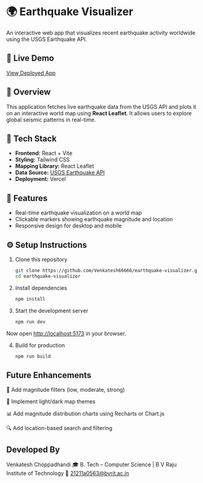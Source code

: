 # 🌍 Earthquake Visualizer

An interactive web app that visualizes recent earthquake activity worldwide using the USGS Earthquake API.

## 🚀 Live Demo
[View Deployed App](https://earthquake-visualizer.vercel.app)

## 🧠 Overview
This application fetches live earthquake data from the USGS API and plots it on an interactive world map using **React Leaflet**. It allows users to explore global seismic patterns in real-time.

## 🧩 Tech Stack
- **Frontend:** React + Vite  
- **Styling:** Tailwind CSS  
- **Mapping Library:** React Leaflet  
- **Data Source:** [USGS Earthquake API](https://earthquake.usgs.gov/earthquakes/feed/v1.0/summary/all_day.geojson)  
- **Deployment:** Vercel  

## 📸 Features
- Real-time earthquake visualization on a world map  
- Clickable markers showing earthquake magnitude and location  
- Responsive design for desktop and mobile  

## ⚙️ Setup Instructions
1. Clone this repository  
   ```bash
   git clone https://github.com/Venkatesh66666/earthquake-visualizer.git
   cd earthquake-visualizer
2. Install dependencies  
   ```bash
   npm install
3. Start the development server
   ```bash
   npm run dev
Now open [http://localhost:5173](http://localhost:5173) in your browser.

4. Build for production
   ```bash
   npm run build

## Future Enhancements
🚧 Add magnitude filters (low, moderate, strong)

🌙 Implement light/dark map themes

📊 Add magnitude distribution charts using Recharts or Chart.js

🔍 Add location-based search and filtering

## Developed By
Venkatesh Choppadhandi
🎓 B. Tech – Computer Science | B V Raju Institute of Technology
📧 [21211a0563@bvrit.ac.in](21211a0563@bvrit.ac.in)
